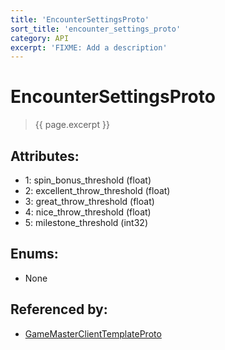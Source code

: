 ```yaml
---
title: 'EncounterSettingsProto'
sort_title: 'encounter_settings_proto'
category: API
excerpt: 'FIXME: Add a description'
---
```


[comment]: <> (THIS PART IS GENERATED - AKA DON'T EDIT THIS PART MANUALLY)

# EncounterSettingsProto

> {{ page.excerpt }}

## Attributes:

- 1: spin_bonus_threshold (float)
- 2: excellent_throw_threshold (float)
- 3: great_throw_threshold (float)
- 4: nice_throw_threshold (float)
- 5: milestone_threshold (int32)

## Enums:

- None

## Referenced by:

- [GameMasterClientTemplateProto](../GameMasterClientTemplateProto/)

[comment]: <> (YOU CAN EDIT AFTER THIS)
